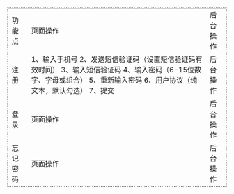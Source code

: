 <table style="border:2px dotted gray;">
<tr><td> 功能点</td><td> 页面操作</td><td> 后台操作</td></dr>
<tr><td> 注册</td><td> 1、输入手机号 
2、发送短信验证码（设置短信验证码有效时间）
3、输入短信验证码
4、输入密码（6-15位数字、字母或组合）
5、重新输入密码
6、用户协议（纯文本，默认勾选）
7、提交</td><td> 后台操作</td></dr>
<tr><td> 登录</td><td> 页面操作</td><td> 后台操作</td></dr>
<tr><td> 忘记密码</td><td> 页面操作</td><td> 后台操作</td></dr>
</table>
